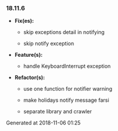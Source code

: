 ### 18.11.6
* **Fix(es):**

    * skip exceptions detail in notifying  

    * skip notify exception  

* **Feature(s):**

    * handle KeyboardInterrupt exception  

* **Refactor(s):**

    * use one function for notifier warning  

    * make holidays notify message farsi  

    * separate library and crawler  

Generated at 2018-11-06 01:25
